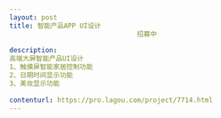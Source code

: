```yaml
---                
layout: post       
title: 智能产品APP UI设计
                                招募中
           
description: 
高端大屏智能产品UI设计
1、触摸屏智能家居控制功能
2、日期时间显示功能
3、美妆显示功能
     
contenturl: https://pro.lagou.com/project/7714.html      
---                 
```

